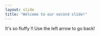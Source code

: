 ```yaml
---
layout: slide
title: "Welcome to our second slide!"
---
```

It's so fluffy !!
Use the left arrow to go back!
